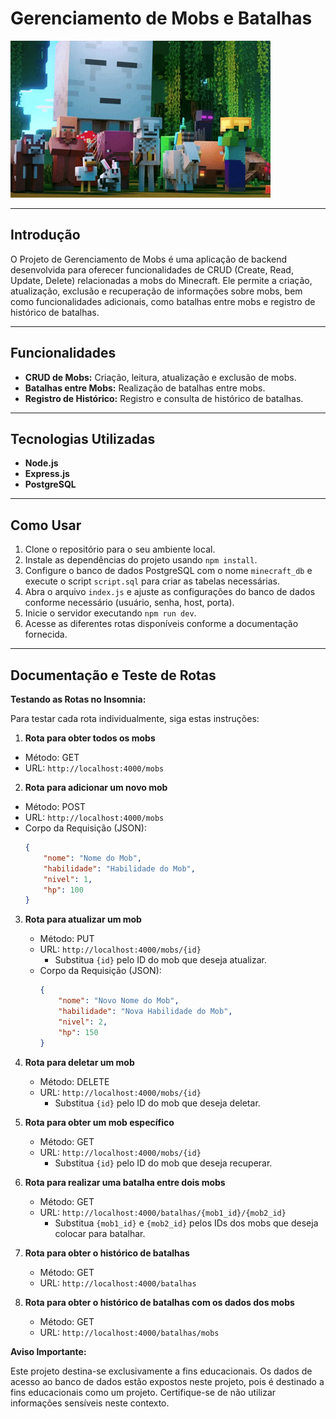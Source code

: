 # Gerenciamento de Mobs e Batalhas

![Banner](/assets/images/minecraft.gif)

---

## Introdução

O Projeto de Gerenciamento de Mobs é uma aplicação de backend desenvolvida para oferecer funcionalidades de CRUD (Create, Read, Update, Delete) relacionadas a mobs do Minecraft. Ele permite a criação, atualização, exclusão e recuperação de informações sobre mobs, bem como funcionalidades adicionais, como batalhas entre mobs e registro de histórico de batalhas.

---

## Funcionalidades

- **CRUD de Mobs:** Criação, leitura, atualização e exclusão de mobs.
- **Batalhas entre Mobs:** Realização de batalhas entre mobs.
- **Registro de Histórico:** Registro e consulta de histórico de batalhas.

---

## Tecnologias Utilizadas

- **Node.js**
- **Express.js**
- **PostgreSQL**

---

## Como Usar

1. Clone o repositório para o seu ambiente local.
2. Instale as dependências do projeto usando `npm install`.
3. Configure o banco de dados PostgreSQL com o nome `minecraft_db` e execute o script `script.sql` para criar as tabelas necessárias.
4. Abra o arquivo `index.js` e ajuste as configurações do banco de dados conforme necessário (usuário, senha, host, porta).
5. Inicie o servidor executando `npm run dev`.
6. Acesse as diferentes rotas disponíveis conforme a documentação fornecida.

---


## Documentação e Teste de Rotas

**Testando as Rotas no Insomnia:**

Para testar cada rota individualmente, siga estas instruções:

1. **Rota para obter todos os mobs**

- Método: GET
- URL: `http://localhost:4000/mobs`

2. **Rota para adicionar um novo mob**

- Método: POST
- URL: `http://localhost:4000/mobs`
- Corpo da Requisição (JSON):
  ```json
  {
      "nome": "Nome do Mob",
      "habilidade": "Habilidade do Mob",
      "nivel": 1,
      "hp": 100
  }

3. **Rota para atualizar um mob**

   - Método: PUT
   - URL: `http://localhost:4000/mobs/{id}`
     - Substitua `{id}` pelo ID do mob que deseja atualizar.
   - Corpo da Requisição (JSON):
     ```json
     {
         "nome": "Novo Nome do Mob",
         "habilidade": "Nova Habilidade do Mob",
         "nivel": 2,
         "hp": 150
     }
     ```

4. **Rota para deletar um mob**

   - Método: DELETE
   - URL: `http://localhost:4000/mobs/{id}`
     - Substitua `{id}` pelo ID do mob que deseja deletar.

5. **Rota para obter um mob específico**

   - Método: GET
   - URL: `http://localhost:4000/mobs/{id}`
     - Substitua `{id}` pelo ID do mob que deseja recuperar.

6. **Rota para realizar uma batalha entre dois mobs**

   - Método: GET
   - URL: `http://localhost:4000/batalhas/{mob1_id}/{mob2_id}`
     - Substitua `{mob1_id}` e `{mob2_id}` pelos IDs dos mobs que deseja colocar para batalhar.

7. **Rota para obter o histórico de batalhas**

   - Método: GET
   - URL: `http://localhost:4000/batalhas`

8. **Rota para obter o histórico de batalhas com os dados dos mobs**

   - Método: GET
   - URL: `http://localhost:4000/batalhas/mobs`

**Aviso Importante:**

Este projeto destina-se exclusivamente a fins educacionais. Os dados de acesso ao banco de dados estão expostos neste projeto, pois é destinado a fins educacionais como um projeto. Certifique-se de não utilizar informações sensíveis neste contexto.
